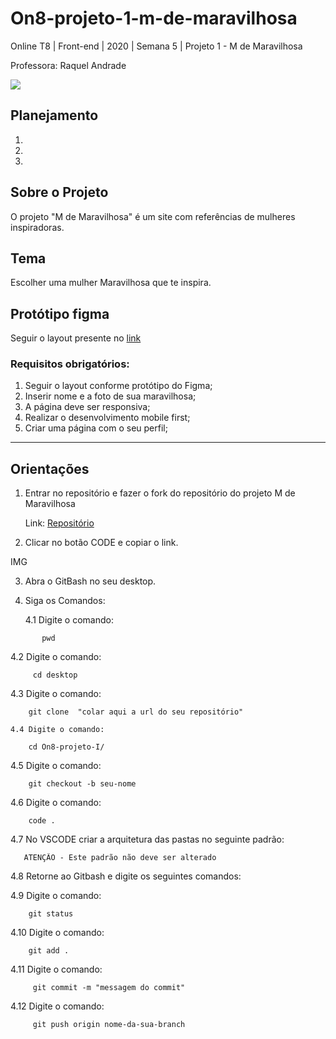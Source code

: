 # On8-projeto-1-m-de-maravilhosa

Online T8 | Front-end | 2020 | Semana 5 | Projeto 1 - M de Maravilhosa

Professora: Raquel Andrade

<img src="https://i.ibb.co/5cTvbhC/readme-header.png" >

## Planejamento
1. 
2.
3. 

## Sobre o Projeto
O projeto "M de Maravilhosa" é um site com referências de mulheres inspiradoras.

## Tema 
Escolher uma mulher Maravilhosa que te inspira.

## Protótipo figma
Seguir o layout presente no [link](https://www.figma.com/file/XBEywzd2yF47RaWm0Gw4t7Tz/M-de-Maravilhosa?node-id=0%3A1)

### Requisitos obrigatórios:

1. Seguir o layout conforme protótipo do Figma;
2. Inserir nome e a foto de sua maravilhosa;
3. A página deve ser responsiva;
4. Realizar o desenvolvimento mobile first;
5. Criar uma página com o seu perfil;

---

## Orientações


1. Entrar no repositório e fazer o fork do repositório do projeto M de Maravilhosa

   Link: [Repositório](https://github.com/reprograma/On8-projeto-1-m-de-maravilhosa)

2. Clicar no botão CODE e copiar o link.
      
  IMG

3. Abra o GitBash no seu desktop.
   
4. Siga os Comandos:

   4.1  Digite o comando:
 ``` 
        pwd
 ```

   4.2  Digite o comando:
 ```
      cd desktop
 ```

   4.3 Digite o comando:
 ```
     git clone  "colar aqui a url do seu repositório"
 ```

    4.4 Digite o comando:
 ```
     cd On8-projeto-I/
 ```

   4.5 Digite o comando:
 ```
     git checkout -b seu-nome
 ```

   4.6 Digite o comando:
 ```
     code .
 ```
       
   4.7 No VSCODE criar a arquitetura das pastas no seguinte padrão:
  ```
     ATENÇÃO - Este padrão não deve ser alterado
 ```
 
   4.8 Retorne ao Gitbash e digite os seguintes comandos:

   4.9 Digite o comando:
 ```
     git status
 ```
   4.10 Digite o comando:
```
    git add .
```

   4.11 Digite o comando:
```
     git commit -m "messagem do commit"
```

   4.12 Digite o comando:
```
     git push origin nome-da-sua-branch
```
